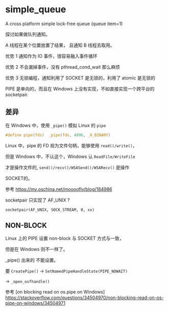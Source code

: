 # simple_queue
A cross platform simple lock-free queue (queue item=1)

探讨如果做队列通知。

A 线程在某个位置放置了结果， 且通知 B 线程去取用。

优势 1 通知作为 IO 事件，很容易融入事件循环

优势 2 不会漏掉事件，没有 pthread_cond_wait 那么麻烦

优势 3 无锁编程，通知利用了 SOCKET 是无锁的，利用了 atomic 是无锁的


PIPE 是单向的，而且在 Windows 上没有实现，不如直接实现一个跨平台的 socketpair.


## 差异

在 Windows 中，使用 `_pipe()` 模拟 Linux 的 `pipe`

```c
#define pipe(fds)  _pipe(fds, 4096, _O_BINARY)
```

Linux 中，pipe 的 FD 视为文件句柄，能够使用 `read()/write()`，

但是 Windows 中，不认这个，Windows 认 `ReadFile/WriteFile`

才是操作文件的, `send()/recv()/WSASend()/WSARecv()` 是操作

SOCKET的。

参考 https://my.oschina.net/moooofly/blog/184986

socketpair 只实现了 AF_UNIX ?
```
socketpair(AF_UNIX, SOCK_STREAM, 0, xx) 
```


## NON-BLOCK

Linux 上的 PIPE 设置 non-block 与 SOCKET 方式与一致，

但是在 Windows 则不一样了。

_pipe() 出来的 不能设置。

要 `CreatePipe()` -> `SetNamedPipeHandleState(PIPE_NOWAIT)` 

-> `_open_osfhandle()`

参考 [on blocking read on os.pipe on Windows] https://stackoverflow.com/questions/34504970/non-blocking-read-on-os-pipe-on-windows/34504971
